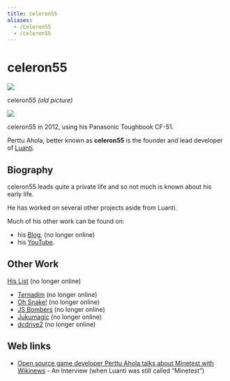 ```yaml
---
title: celeron55
aliases:
  - /Celeron55
  - /celeron55
---
```


# celeron55

[![](/images/celeron55/C55.jpg)](/images/celeron55/C55.jpg)

celeron55 _(old picture)_

[![](/images/celeron55/C55-2.jpg)](/images/celeron55/C55-2.jpg)

celeron55 in 2012, using his Panasonic Toughbook CF-51.

Perttu Ahola, better known as **celeron55** is the founder and lead developer of [Luanti](/about/luanti).

## Biography

celeron55 leads quite a private life and so not much is known about his early life.

He has worked on several other projects aside from Luanti.

Much of his other work can be found on:

- his [Blog](http://c55.me/blog/), (no longer online)
- his [YouTube](http://www.youtube.com/celeron55/).

## Other Work

[His List](http://c55.me/blog/?page_id=545) (no longer online)

- [Ternadim](http://celeron.55.lt/blog/?attachment_id=555) (no longer online)
- [Oh Snake!](http://c55.me/blog/?p=765) (no longer online)
- [JS Bombers](http://c55.me/blog/?p=498) (no longer online)
- [Jukumagic](http://code.google.com/p/jukumagic/) (no longer online)
- [dcdrive2](http://c55.me/blog/?p=811) (no longer online)

## Web links

- [Open source game developer Perttu Ahola talks about Minetest with Wikinews](https://en.wikinews.org/wiki/Open_source_game_developer_Perttu_Ahola_talks_about_Minetest_with_Wikinews) - An Interview (when Luanti was still called “Minetest”)
